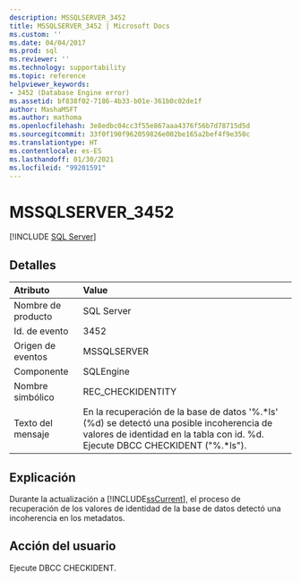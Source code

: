 ```yaml
---
description: MSSQLSERVER_3452
title: MSSQLSERVER_3452 | Microsoft Docs
ms.custom: ''
ms.date: 04/04/2017
ms.prod: sql
ms.reviewer: ''
ms.technology: supportability
ms.topic: reference
helpviewer_keywords:
- 3452 (Database Engine error)
ms.assetid: bf838f02-7186-4b33-b01e-361b0c02de1f
author: MashaMSFT
ms.author: mathoma
ms.openlocfilehash: 3e8edbc04cc3f55e867aaa4376f56b7d78715d5d
ms.sourcegitcommit: 33f0f190f962059826e002be165a2bef4f9e350c
ms.translationtype: HT
ms.contentlocale: es-ES
ms.lasthandoff: 01/30/2021
ms.locfileid: "99201591"
---
```

# <a name="mssqlserver_3452"></a>MSSQLSERVER_3452
 [!INCLUDE [SQL Server](../../includes/applies-to-version/sqlserver.md)]
  
## <a name="details"></a>Detalles  
  
| Atributo | Value |  
| :-------- | :---- |  
|Nombre de producto|SQL Server|  
|Id. de evento|3452|  
|Origen de eventos|MSSQLSERVER|  
|Componente|SQLEngine|  
|Nombre simbólico|REC_CHECKIDENTITY|  
|Texto del mensaje|En la recuperación de la base de datos '%.*ls' (%d) se detectó una posible incoherencia de valores de identidad en la tabla con id. %d. Ejecute DBCC CHECKIDENT ("%.\*ls").|  
  
## <a name="explanation"></a>Explicación  
Durante la actualización a [!INCLUDE[ssCurrent](../../includes/sscurrent-md.md)], el proceso de recuperación de los valores de identidad de la base de datos detectó una incoherencia en los metadatos.  
  
## <a name="user-action"></a>Acción del usuario  
Ejecute DBCC CHECKIDENT.  
  
